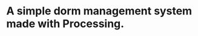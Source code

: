 # A simple dorm management system made with Processing.
<p><font size="17>Processing is a simplified programming language and environment built on top of Java. It's designed to make it easy to create interactive graphics, animations, and other multimedia applications, especially for artists and designers. </font> </p>

<h3>With Processing, you can create 2D and 3D graphics, work with video and sound, and interact with a wide range of input devices, such as sensors and cameras.</p>
